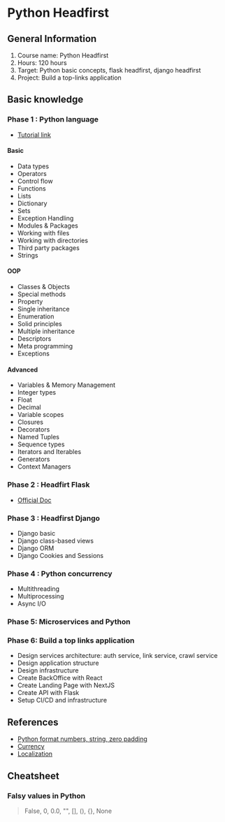 # Python Headfirst

## General Information

1. Course name: Python Headfirst
2. Hours: 120 hours
3. Target: Python basic concepts, flask headfirst, django headfirst
4. Project: Build a top-links application

## Basic knowledge

### Phase 1 : Python language

- [Tutorial link](https://www.pythontutorial.net)

#### Basic

- Data types
- Operators
- Control flow
- Functions
- Lists
- Dictionary
- Sets
- Exception Handling
- Modules & Packages
- Working with files
- Working with directories
- Third party packages
- Strings

#### OOP

- Classes & Objects
- Special methods
- Property
- Single inheritance
- Enumeration
- Solid principles
- Multiple inheritance
- Descriptors
- Meta programming
- Exceptions

#### Advanced

- Variables & Memory Management
- Integer types
- Float
- Decimal
- Variable scopes
- Closures
- Decorators
- Named Tuples
- Sequence types
- Iterators and Iterables
- Generators
- Context Managers

### Phase 2 : Headfirt Flask

- [Official Doc](https://flask.palletsprojects.com/en/2.3.x/)

### Phase 3 : Headfirst Django

- Django basic
- Django class-based views
- Django ORM
- Django Cookies and Sessions

### Phase 4 : Python concurrency

- Multithreading
- Multiprocessing
- Async I/O

### Phase 5: Microservices and Python

### Phase 6: Build a top links application

- Design services architecture: auth service, link service, crawl service
- Design application structure
- Design infrastructure
- Create BackOffice with React
- Create Landing Page with NextJS
- Create API with Flask
- Setup CI/CD and infrastructure

## References

- [Python format numbers, string, zero padding](https://queirozf.com/entries/python-number-formatting-examples)
- [Currency](https://pypi.org/project/Babel/)
- [Localization](https://docs.python.org/3/library/locale.html#module-locale)

## Cheatsheet

### Falsy values in Python

> False, 0, 0.0, "", [], (), {}, None
